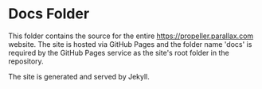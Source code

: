 # Docs Folder
This folder contains the source for the entire https://propeller.parallax.com website.  The site is hosted via GitHub Pages and the folder name
'docs' is required by the GitHub Pages service as the site's root folder in the repository.

The site is generated and served by Jekyll.
